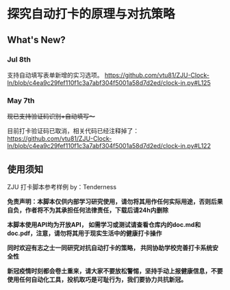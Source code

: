 # 探究自动打卡的原理与对抗策略

## What's New?

### Jul 8th

支持自动填写表单新增的实习选项。
https://github.com/vtu81/ZJU-Clock-In/blob/c4ea9c29fef110f1c3a7abf304f5001a58d7d2ed/clock-in.py#L125

### May 7th

<s>现已支持验证码识别+自动填写～</s>

目前打卡验证码已取消，相关代码已经注释掉了：
https://github.com/vtu81/ZJU-Clock-In/blob/c4ea9c29fef110f1c3a7abf304f5001a58d7d2ed/clock-in.py#L122

## 使用须知

ZJU 打卡脚本参考样例 by：Tenderness

**免责声明：本脚本仅供内部学习研究使用，请勿将其用作任何实际用途，否则后果自负，作者将不为其承担任何法律责任，下载后请24h内删除**

**本脚本使用API均为开放API， 如需学习或测试请查看仓库内的doc.md和doc.pdf，注意，请勿将其用于现实生活中的健康打卡操作**

**同时欢迎有志之士一同研究对抗自动打卡的策略， 共同协助学校完善打卡系统安全性**

**新冠疫情时刻都会卷土重来，请大家不要放松警惕，坚持手动上报健康信息，不要使用任何自动化工具，投机取巧是可耻行为，我们要协力共抗新冠。**
